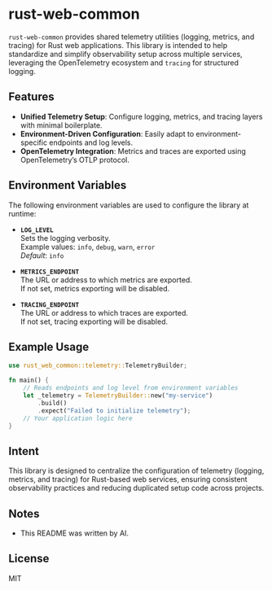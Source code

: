 # rust-web-common

`rust-web-common` provides shared telemetry utilities (logging, metrics, and tracing) for Rust web applications. This library is intended to help standardize and simplify observability setup across multiple services, leveraging the OpenTelemetry ecosystem and `tracing` for structured logging.

## Features

- **Unified Telemetry Setup**: Configure logging, metrics, and tracing layers with minimal boilerplate.
- **Environment-Driven Configuration**: Easily adapt to environment-specific endpoints and log levels.
- **OpenTelemetry Integration**: Metrics and traces are exported using OpenTelemetry’s OTLP protocol.

## Environment Variables

The following environment variables are used to configure the library at runtime:

- **`LOG_LEVEL`**  
  Sets the logging verbosity.  
  Example values: `info`, `debug`, `warn`, `error`  
  _Default_: `info`

- **`METRICS_ENDPOINT`**  
  The URL or address to which metrics are exported.  
  If not set, metrics exporting will be disabled.

- **`TRACING_ENDPOINT`**  
  The URL or address to which traces are exported.  
  If not set, tracing exporting will be disabled.

## Example Usage

```rust
use rust_web_common::telemetry::TelemetryBuilder;

fn main() {
    // Reads endpoints and log level from environment variables
    let _telemetry = TelemetryBuilder::new("my-service")
        .build()
        .expect("Failed to initialize telemetry");
    // Your application logic here
}
```

## Intent

This library is designed to centralize the configuration of telemetry (logging, metrics, and tracing) for Rust-based web services, ensuring consistent observability practices and reducing duplicated setup code across projects.

## Notes

- This README was written by AI.

## License

MIT